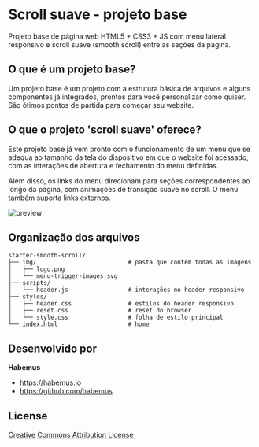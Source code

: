 # Scroll suave - projeto base

Projeto base de página web HTML5 + CSS3 + JS com menu lateral responsivo e scroll suave (smooth scroll) entre as seções da página.


## O que é um projeto base?

Um projeto base é um projeto com a estrutura básica de arquivos e alguns componentes já integrados, prontos para você personalizar como quiser. São ótimos pontos de partida para começar seu website.

## O que o projeto 'scroll suave' oferece?

Este projeto base já vem pronto com o funcionamento de um menu que se adequa ao tamanho da tela do dispositivo em que o website foi acessado, com as interações de abertura e fechamento do menu definidas.

Além disso, os links do menu direcionam para seções correspondentes ao longo da página, com  animações de transição suave no scroll. O menu também suporta links externos.

![preview](https://github.com/habemus/starter-esponsive-side-menu/raw/master/preview.gif "Preview")

## Organização dos arquivos

```
starter-smooth-scroll/
├── img/                          # pasta que contém todas as imagens
│   ├── logo.png
│   └── menu-trigger-images.svg
├── scripts/
│   └── header.js                 # interações no header responsivo
├── styles/
│   ├── header.css                # estilos do header responsivo
│   ├── reset.css                 # reset do browser
│   └── style.css                 # folha de estilo principal
└── index.html                    # home
```

## Desenvolvido por

**Habemus**

- <https://habemus.io>
- <https://github.com/habemus>

## License

[Creative Commons Attribution License](http://creativecommons.org/licenses/by/2.0/)
